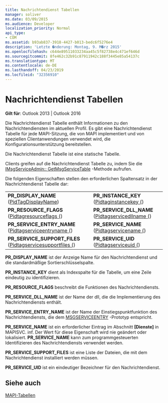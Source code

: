 ```yaml
---
title: Nachrichtendienst Tabellen
manager: soliver
ms.date: 03/09/2015
ms.audience: Developer
localization_priority: Normal
api_type:
- COM
ms.assetid: b93ab837-3918-4427-b013-bedc6f5276e4
description: 'Letzte �nderung: Montag, 9. M�rz 2015'
ms.openlocfilehash: c644e89511033234aa45c5f82738e4c471ef646d
ms.sourcegitcommit: 8fe462c32b91c87911942c188f3445e85a54137c
ms.translationtype: MT
ms.contentlocale: de-DE
ms.lasthandoff: 04/23/2019
ms.locfileid: "32356910"
---
```

# <a name="message-service-tables"></a>Nachrichtendienst Tabellen

  
  
**Gilt für**: Outlook 2013 | Outlook 2016 
  
Die Nachrichtendienst Tabelle enthält Informationen zu den Nachrichtendiensten im aktuellen Profil. Es gibt eine Nachrichtendienst Tabelle für jede MAPI-Sitzung, die von MAPI implementiert und von speziellen Clientanwendungen verwendet wird, die Konfigurationsunterstützung bereitstellen. 
  
Die Nachrichtendienst Tabelle ist eine statische Tabelle.
  
Clients greifen auf die Nachrichtendienst Tabelle zu, indem Sie die [IMsgServiceAdmin:: GetMsgServiceTable](imsgserviceadmin-getmsgservicetable.md) -Methode aufrufen. 
  
Die folgenden Eigenschaften stellen den erforderlichen Spaltensatz in der Nachrichtendienst Tabelle dar:
  
|||
|:-----|:-----|
|**PR_DISPLAY_NAME** ([PidTagDisplayName](pidtagdisplayname-canonical-property.md))  <br/> |**PR_INSTANCE_KEY** ([Pidtaginstancekey (](pidtaginstancekey-canonical-property.md))  <br/> |
|**PR_RESOURCE_FLAGS** ([Pidtagresourceflags (](pidtagresourceflags-canonical-property.md))  <br/> |**PR_SERVICE_DLL_NAME** ([Pidtagservicedllname (](pidtagservicedllname-canonical-property.md))  <br/> |
|**PR_SERVICE_ENTRY_NAME** ([Pidtagserviceentryname (](pidtagserviceentryname-canonical-property.md))  <br/> |**PR_SERVICE_NAME** ([Pidtagservicename (](pidtagservicename-canonical-property.md))  <br/> |
|**PR_SERVICE_SUPPORT_FILES** ([Pidtagservicesupportfiles (](pidtagservicesupportfiles-canonical-property.md))  <br/> |**PR_SERVICE_UID** ([Pidtagserviceuid (](pidtagserviceuid-canonical-property.md))  <br/> |
   
 **PR_DISPLAY_NAME** ist der Anzeige Name für den Nachrichtendienst und die standardmäßige Sortierschlüsselspalte. 
  
 **PR_INSTANCE_KEY** dient als Indexspalte für die Tabelle, um eine Zeile eindeutig zu identifizieren. 
  
 **PR_RESOURCE_FLAGS** beschreibt die Funktionen des Nachrichtendiensts. 
  
 **PR_SERVICE_DLL_NAME** ist der Name der dll, die die Implementierung des Nachrichtendiensts enthält. 
  
 **PR_SERVICE_ENTRY_NAME** ist der Name der Einstiegspunktfunktion des Nachrichtendiensts, die dem [MSGSERVICEENTRY](msgserviceentry.md) -Prototyp entspricht. 
  
 **PR_SERVICE_NAME** ist ein erforderlicher Eintrag im Abschnitt **[Dienste]** in MAPISVC. inf. Der Wert für diese Eigenschaft wird nie geändert oder lokalisiert. **PR_SERVICE_NAME** kann zum programmgesteuerten Identifizieren des Nachrichtendiensts verwendet werden. 
  
 **PR_SERVICE_SUPPORT_FILES** ist eine Liste der Dateien, die mit dem Nachrichtendienst installiert werden müssen. 
  
 **PR_SERVICE_UID** ist ein eindeutiger Bezeichner für den Nachrichtendienst. 
  
## <a name="see-also"></a>Siehe auch



[MAPI-Tabellen](mapi-tables.md)

